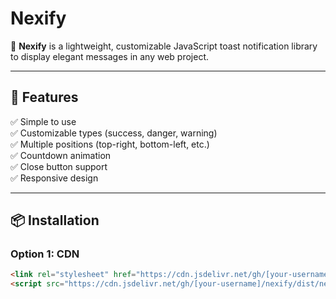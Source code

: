 # Nexify

🎉 **Nexify** is a lightweight, customizable JavaScript toast notification library to display elegant messages in any web project.

---

## 🚀 Features

✅ Simple to use  
✅ Customizable types (success, danger, warning)  
✅ Multiple positions (top-right, bottom-left, etc.)  
✅ Countdown animation  
✅ Close button support  
✅ Responsive design

---

## 📦 Installation

### Option 1: CDN

```html
<link rel="stylesheet" href="https://cdn.jsdelivr.net/gh/[your-username]/nexify/dist/nexify.min.css">
<script src="https://cdn.jsdelivr.net/gh/[your-username]/nexify/dist/nexify.min.js"></script>
